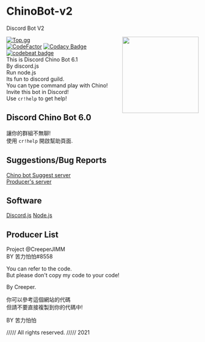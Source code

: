 # ChinoBot-v2
Discord Bot V2

<img align="right" src="https://cdn.discordapp.com/attachments/611040945495998464/785454420766490644/62549335_p0.jpg" height="200" width="200">  

[![Top.gg](https://cdn.discordapp.com/attachments/611040945495998464/785459046118326272/68747470733a2f2f746f702e67672f696d616765732f64626c6e65772e706e67.png)](https://top.gg/bot/731408794948730961)  
<a href="https://www.codefactor.io/repository/github/creeperjimm/chinobot-v2"><img src="https://www.codefactor.io/repository/github/creeperjimm/chinobot-v2/badge" alt="CodeFactor" /></a>
[![Codacy Badge](https://app.codacy.com/project/badge/Grade/24105fa116084a40b2205dc09475b458)](https://www.codacy.com/gh/CreeperJIMM/ChinoBot-v2/dashboard?utm_source=github.com&amp;utm_medium=referral&amp;utm_content=CreeperJIMM/ChinoBot-v2&amp;utm_campaign=Badge_Grade)
<a href="https://codebeat.co/projects/github-com-creeperjimm-chinobot-v2-master"><img alt="codebeat badge" src="https://codebeat.co/badges/e1cdf66d-864b-4381-82ba-6e81a6f94c76" /></a>
<br>
This is Discord Chino Bot 6.1  
By discord.js  
Run node.js  
Its fun to discord guild.  
You can type command play with Chino!  
Invite this bot in Discord!  
Use `cr!help` to get help!  

## Discord Chino Bot 6.0  
讓你的群組不無聊!  
使用 `cr!help` 開啟幫助頁面.  

## Suggestions/Bug Reports  
[Chino bot Suggest server](https://discord.gg/P2yg5V2)  
[Producer's server](https://discord.gg/R9TmPnf)  

## Software  
[Discord.js](https://discord.js.org/)
[Node.js](https://nodejs.org/en/)

## Producer List  
Project  @CreeperJIMM  
BY       苦力怕怕#8558  

You can refer to the code.  
But please don't copy my code to your code!  

By Creeper.  

你可以參考這個網站的代碼  
但請不要直接複製到你的代碼中!  

BY 苦力怕怕  

///// All rights reserved. /////  2021  
